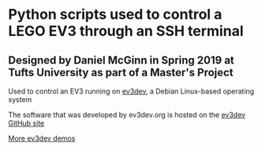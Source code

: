 # Python scripts used to control a LEGO EV3 through an SSH terminal
## Designed by Daniel McGinn in Spring 2019 at Tufts University as part of a Master's Project

Used to control an EV3 running on <a href="https://www.ev3dev.org/">ev3dev</a>, a Debian Linux-based operating system

The software that was developed by ev3dev.org is hosted on the <a href="https://github.com/ev3dev">ev3dev GitHub site</a>

<a href="https://github.com/ev3dev/ev3dev-lang-python-demo">More ev3dev demos</a>